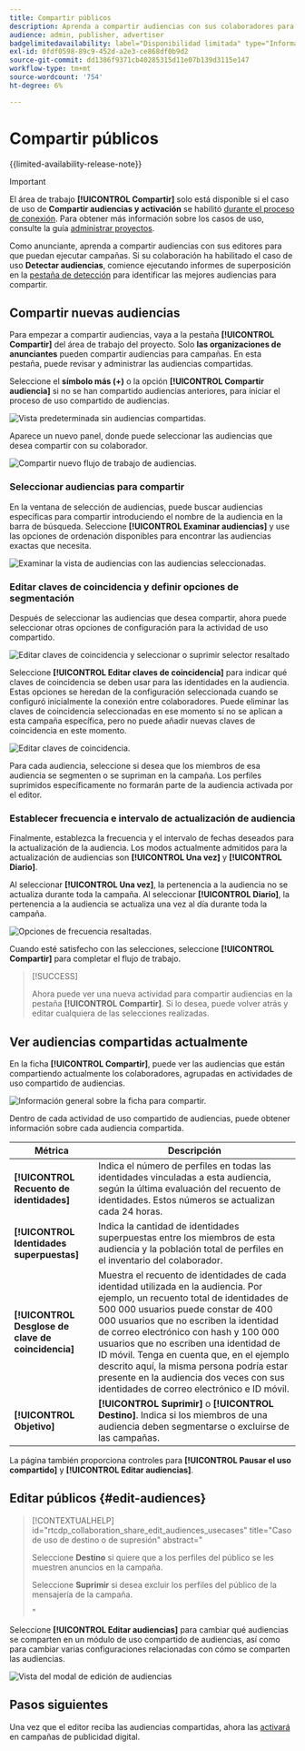 ```yaml
---
title: Compartir públicos
description: Aprenda a compartir audiencias con sus colaboradores para campañas publicitarias.
audience: admin, publisher, advertiser
badgelimitedavailability: label="Disponibilidad limitada" type="Informative" url="https://helpx.adobe.com/legal/product-descriptions/real-time-customer-data-platform-collaboration.html newtab=true"
exl-id: 0fdf0598-89c9-452d-a2e3-ce868df0b9d2
source-git-commit: dd1386f9371cb40285315d11e07b139d3115e147
workflow-type: tm+mt
source-wordcount: '754'
ht-degree: 6%

---
```


# Compartir públicos

{{limited-availability-release-note}}

>[!IMPORTANT]
>
>El área de trabajo **[!UICONTROL Compartir]** solo está disponible si el caso de uso de **Compartir audiencias y activación** se habilitó [durante el proceso de conexión](../connect/establishing-connections.md#connection-settings). Para obtener más información sobre los casos de uso, consulte la guía [administrar proyectos](./manage-projects.md#project-use-cases).

Como anunciante, aprenda a compartir audiencias con sus editores para que puedan ejecutar campañas. Si su colaboración ha habilitado el caso de uso **Detectar audiencias**, comience ejecutando informes de superposición en la [pestaña de detección](/help/guide/collaborate/discover.md) para identificar las mejores audiencias para compartir.

## Compartir nuevas audiencias

Para empezar a compartir audiencias, vaya a la pestaña **[!UICONTROL Compartir]** del área de trabajo del proyecto. Solo **las organizaciones de anunciantes** pueden compartir audiencias para campañas. En esta pestaña, puede revisar y administrar las audiencias compartidas.

Seleccione el **símbolo más (+)** o la opción **[!UICONTROL Compartir audiencia]** si no se han compartido audiencias anteriores, para iniciar el proceso de uso compartido de audiencias.

![Vista predeterminada sin audiencias compartidas.](/help/assets/collaborate/share/share-new-audiences.png)

Aparece un nuevo panel, donde puede seleccionar las audiencias que desea compartir con su colaborador.

![Compartir nuevo flujo de trabajo de audiencias.](/help/assets/collaborate/share/share-audiences-workflow.png)

### Seleccionar audiencias para compartir

En la ventana de selección de audiencias, puede buscar audiencias específicas para compartir introduciendo el nombre de la audiencia en la barra de búsqueda. Seleccione **[!UICONTROL Examinar audiencias]** y use las opciones de ordenación disponibles para encontrar las audiencias exactas que necesita.

![Examinar la vista de audiencias con las audiencias seleccionadas.](/help/assets/collaborate/share/browse-audiences-view.png)

### Editar claves de coincidencia y definir opciones de segmentación

Después de seleccionar las audiencias que desea compartir, ahora puede seleccionar otras opciones de configuración para la actividad de uso compartido.

![Editar claves de coincidencia y seleccionar o suprimir selector resaltado](/help/assets/collaborate/share/match-keys-and-targeting.png)

Seleccione **[!UICONTROL Editar claves de coincidencia]** para indicar qué claves de coincidencia se deben usar para las identidades en la audiencia. Estas opciones se heredan de la configuración seleccionada cuando se configuró inicialmente la conexión entre colaboradores. Puede eliminar las claves de coincidencia seleccionadas en ese momento si no se aplican a esta campaña específica, pero no puede añadir nuevas claves de coincidencia en este momento.

![Editar claves de coincidencia.](/help/assets/collaborate/share/update-match-keys.png)

Para cada audiencia, seleccione si desea que los miembros de esa audiencia se segmenten o se supriman en la campaña. Los perfiles suprimidos específicamente no formarán parte de la audiencia activada por el editor.

### Establecer frecuencia e intervalo de actualización de audiencia

Finalmente, establezca la frecuencia y el intervalo de fechas deseados para la actualización de la audiencia. Los modos actualmente admitidos para la actualización de audiencias son **[!UICONTROL Una vez]** y **[!UICONTROL Diario]**.

Al seleccionar **[!UICONTROL Una vez]**, la pertenencia a la audiencia no se actualiza durante toda la campaña. Al seleccionar **[!UICONTROL Diario]**, la pertenencia a la audiencia se actualiza una vez al día durante toda la campaña.

![Opciones de frecuencia resaltadas.](/help/assets/collaborate/share/audience-refresh-frequency.png)

Cuando esté satisfecho con las selecciones, seleccione **[!UICONTROL Compartir]** para completar el flujo de trabajo.

>[!SUCCESS]
>
>Ahora puede ver una nueva actividad para compartir audiencias en la pestaña **[!UICONTROL Compartir]**. Si lo desea, puede volver atrás y editar cualquiera de las selecciones realizadas.

## Ver audiencias compartidas actualmente

En la ficha **[!UICONTROL Compartir]**, puede ver las audiencias que están compartiendo actualmente los colaboradores, agrupadas en actividades de uso compartido de audiencias.

![Información general sobre la ficha para compartir.](/help/assets/collaborate/share/share-tab-overview.png)

<!--

The banner at the top of the page shows figures across all audience sharing activities. 

![The hero banner in the sharing tab.](/help/assets/collaborate/share/share-hero-banner.png)


|Metric | Description |
|---------|----------|
| **[!UICONTROL Shared audiences]** | Indicates the number of audiences shared between collaborators in this project, across all audience sharing modules. |
| **[!UICONTROL Estimated addressable reach]** | Indicates the approximate number of profiles that you can reach across all the audiences that are currently shared in the project. [TODO: ADD INFORMATION ABOUT HOW THIS IS CALCULATED] |
| **[!UICONTROL Target identities]** | The number of identities across all audiences shared in this project for which you selected to target the profiles. |
| **[!UICONTROL Suppress identities]** | The number of identities across all audiences shared in this project for which you selected to suppress the profiles and thereby not target them in campaigns. |

-->

Dentro de cada actividad de uso compartido de audiencias, puede obtener información sobre cada audiencia compartida.

| Métrica | Descripción |
|---------|----------|
| **[!UICONTROL Recuento de identidades]** | Indica el número de perfiles en todas las identidades vinculadas a esta audiencia, según la última evaluación del recuento de identidades. Estos números se actualizan cada 24 horas. |
| **[!UICONTROL Identidades superpuestas]** | Indica la cantidad de identidades superpuestas entre los miembros de esta audiencia y la población total de perfiles en el inventario del colaborador. |
| **[!UICONTROL Desglose de clave de coincidencia]** | Muestra el recuento de identidades de cada identidad utilizada en la audiencia. Por ejemplo, un recuento total de identidades de 500 000 usuarios puede constar de 400 000 usuarios que no escriben la identidad de correo electrónico con hash y 100 000 usuarios que no escriben una identidad de ID móvil. Tenga en cuenta que, en el ejemplo descrito aquí, la misma persona podría estar presente en la audiencia dos veces con sus identidades de correo electrónico e ID móvil. |
| **[!UICONTROL Objetivo]** | **[!UICONTROL Suprimir]** o **[!UICONTROL Destino]**. Indica si los miembros de una audiencia deben segmentarse o excluirse de las campañas. |

La página también proporciona controles para **[!UICONTROL Pausar el uso compartido]** y **[!UICONTROL Editar audiencias]**.

## Editar públicos {#edit-audiences}

>[!CONTEXTUALHELP]
>id="rtcdp_collaboration_share_edit_audiences_usecases"
>title="Caso de uso de destino o de supresión"
>abstract="<p>Seleccione **Destino** si quiere que a los perfiles del público se les muestren anuncios en la campaña.</p> <p>Seleccione **Suprimir** si desea excluir los perfiles del público de la mensajería de la campaña.</p>"

Seleccione **[!UICONTROL Editar audiencias]** para cambiar qué audiencias se comparten en un módulo de uso compartido de audiencias, así como para cambiar varias configuraciones relacionadas con cómo se comparten las audiencias.

![Vista del modal de edición de audiencias](/help/assets/collaborate/share/edit-audiences-modal.png)

<!--

Search for audiences that you want to add to the sharing module. 

For each audience, you can select whether you'd like to target or suppress those profiles in campaigns. 

To remove an audience from the sharing module, select the trash can icon [TODO: add spectrum icon and folder].

Select how often you would like the audience membership to be refreshed and the date range within which you want the membership of the audience to be refreshed. 

TODO: are there any limitations for frequency in the M1 release?

-->

## Pasos siguientes

Una vez que el editor reciba las audiencias compartidas, ahora las [activará](/help/guide/collaborate/activate.md) en campañas de publicidad digital.
